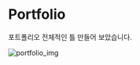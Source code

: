 # Portfolio
포트폴리오 전체적인 틀 만들어 보았습니다.

![portfolio_img](https://user-images.githubusercontent.com/61913417/115828887-3c874d00-a449-11eb-9474-73a4a8d09a12.png)

